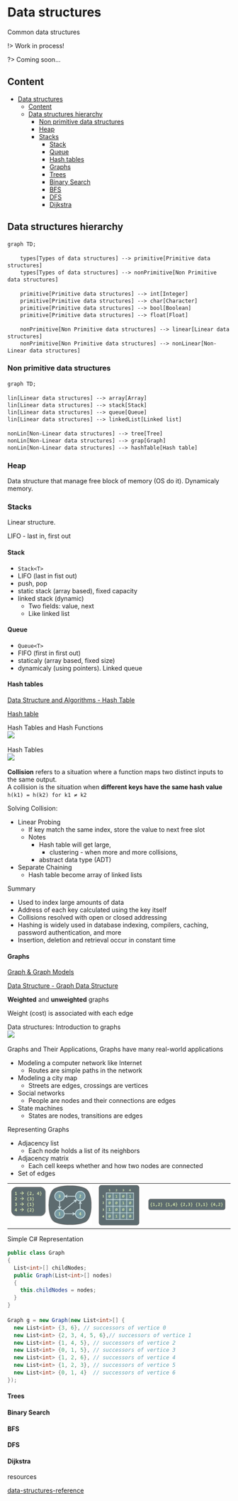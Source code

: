 # Data structures
  
Common data structures

!> Work in process!

?> Coming soon...

## Content

- [Data structures](#data-structures)
  - [Content](#content)
  - [Data structures hierarchy](#data-structures-hierarchy)
    - [Non primitive data structures](#non-primitive-data-structures)
    - [Heap](#heap)
    - [Stacks](#stacks)
      - [Stack](#stack)
      - [Queue](#queue)
      - [Hash tables](#hash-tables)
      - [Graphs](#graphs)
      - [Trees](#trees)
      - [Binary Search](#binary-search)
      - [BFS](#bfs)
      - [DFS](#dfs)
      - [Dijkstra](#dijkstra)

## Data structures hierarchy

```mermaid
graph TD;

    types[Types of data structures] --> primitive[Primitive data structures]
    types[Types of data structures] --> nonPrimitive[Non Primitive data structures]

    primitive[Primitive data structures] --> int[Integer]
    primitive[Primitive data structures] --> char[Character]
    primitive[Primitive data structures] --> bool[Boolean]
    primitive[Primitive data structures] --> float[Float]

    nonPrimitive[Non Primitive data structures] --> linear[Linear data structures]
    nonPrimitive[Non Primitive data structures] --> nonLinear[Non-Linear data structures]

```

### Non primitive data structures

```mermaid
graph TD;

lin[Linear data structures] --> array[Array]
lin[Linear data structures] --> stack[Stack]
lin[Linear data structures] --> queue[Queue]
lin[Linear data structures] --> linkedList[Linked list]

nonLin[Non-Linear data structures] --> tree[Tree]
nonLin[Non-Linear data structures] --> grap[Graph]
nonLin[Non-Linear data structures] --> hashTable[Hash table]

```

### Heap

Data structure that manage free block of memory (OS do it). Dynamicaly memory.
<!-- Структура от данни, която управлява свободните блокове памет (ос го прави)
Наричана още динамична памет (памет на OS) -->

### Stacks

Linear structure.
<!-- Обработката на информацията става само от едната страна наречена връх -->
LIFO - last in, first out

#### Stack

- ```Stack<T>```
- LIFO (last in fist out)
- push, pop
- static stack (array based), fixed capacity
- linked stack (dynamic)
  - Two fields: value, next
  - Like linked list

#### Queue

- ```Queue<T>```
- FIFO (first in first out)
- staticaly (array based, fixed size)
- dynamicaly (using pointers). Linked queue

#### Hash tables

[Data Structure and Algorithms - Hash Table](https://www.tutorialspoint.com/data_structures_algorithms/hash_data_structure.htm)

[Hash table](https://en.wikipedia.org/wiki/Hash_table)

Hash Tables and Hash Functions <br>
[![](http://img.youtube.com/vi/KyUTuwz_b7Q/0.jpg)](https://www.youtube.com/watch?v=KyUTuwz_b7Q "Hash Tables and Hash Functions")

Hash Tables <br>
[![](http://img.youtube.com/vi/h2d9b_nEzoA/0.jpg)](https://www.youtube.com/watch?v=h2d9b_nEzoA "Hash Tables")

**Collision** refers to a situation where a function maps two distinct inputs to the same output. <br>
A collision is the situation when **different keys have the same hash value** ``h(k1) = h(k2) for k1 ≠ k2``

Solving Collision:
 - Linear Probing
   - If key match the same index, store the value to next free slot
   - Notes
     - Hash table will get large, 
	   - clustering - when more and more collisions,
     - abstract data type (ADT)
 - Separate Chaining
   - Hash table become array of linked lists

Summary

- Used to index large amounts of data
- Address of each key calculated using the key itself
- Collisions resolved with open or closed addressing
- Hashing is widely used in database indexing, compilers, caching, password authentication, and more
- Insertion, deletion and retrieval occur in constant time

#### Graphs

[Graph & Graph Models](https://www.tutorialspoint.com/discrete_mathematics/graph_and_graph_models.htm)

[Data Structure - Graph Data Structure](https://www.tutorialspoint.com/data_structures_algorithms/graph_data_structure.htm)

**Weighted** and **unweighted** graphs

Weight (cost) is associated with each edge

Data structures: Introduction to graphs <br>
[![](http://img.youtube.com/vi/gXgEDyodOJU/0.jpg)](https://www.youtube.com/watch?v=gXgEDyodOJU "Data structures: Introduction to graphs")

Graphs and Their Applications, Graphs have many real-world applications

- Modeling a computer network like Internet
  - Routes are simple paths in the network
- Modeling a city map
  - Streets are edges, crossings are vertices
- Social networks
  - People are nodes and their connections are edges
- State machines
  - States are nodes, transitions are edges

Representing Graphs

- Adjacency list
  - Each node holds a list of its neighbors
- Adjacency matrix
	- Each cell keeps whether and how two nodes are connected
- Set of edges

|     |     |     |
|:---:|:---:|:---:|
| ![img](assets/graphs-01.png) | ![img](assets/graphs-02.png) | ![img](assets/graphs-03.png) |

Simple C# Representation

```csharp
public class Graph
{
  List<int>[] childNodes;
  public Graph(List<int>[] nodes)
  {
    this.childNodes = nodes;
  }
}

Graph g = new Graph(new List<int>[] {
  new List<int> {3, 6}, // successors of vertice 0
  new List<int> {2, 3, 4, 5, 6},// successors of vertice 1
  new List<int> {1, 4, 5}, // successors of vertice 2
  new List<int> {0, 1, 5}, // successors of vertice 3
  new List<int> {1, 2, 6}, // successors of vertice 4
  new List<int> {1, 2, 3}, // successors of vertice 5
  new List<int> {0, 1, 4}  // successors of vertice 6
});
```

#### Trees

#### Binary Search

#### BFS

#### DFS

#### Dijkstra

resources

[data-structures-reference](https://www.interviewcake.com/data-structures-reference)
